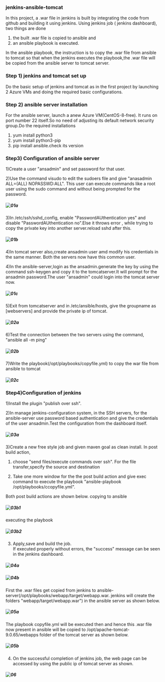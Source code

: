 ### jenkins-ansible-tomcat  

In this project,  a .war file in jenkins is built by integrating the code from github and building it using jenkins. Using jenkins job ( jenkins dashboard), two things are done  
1) the built .war file is copied to ansible and   
2) an ansible playbook is executed.  

In the ansible playbook, the instruction is to copy the .war file from ansible to tomcat so that when the jenkins executes the playbook,the .war file will be copied from the ansible server to tomcat server.  

### Step 1) jenkins and tomcat set up  

Do the basic setup of jenkins and tomcat as in the first project by launching 2 Azure VMs and doing the required basic configurations.  

### Step 2) ansible server installation 

For the ansible server, launch a anew Azure VM(CentOS-8-free). It runs on port number 22 itself.So no need of adjusting its default network security group.Do the required installations  
1) yum install python3  
2) yum install python3-pip  
3) pip install ansible.check its version  

### Step3) Configuration of ansible server  

1)Create a user "ansadmin" and set password for that user.  

2)Use the command visudo to edit the sudoers file and give "anasadmin ALL=(ALL) NOPASSWD:ALL". This user can execute commands like a root user using the sudo command and without being prompted for the password.
##### ![01a](https://github.com/jayashree-learnings/devops/blob/main/00_includes/02-jenkinsAnsibleTomcat/01a_visudofile.PNG)   

3)In /etc/ssh/sshd_config, enable "PasswordAUthentication yes" and disable "PasswordAUthentication no".Else it throws 
error , while trying to copy the private key into another server.reload sshd after this.
##### ![01b](https://github.com/jayashree-learnings/devops/blob/main/00_includes/02-jenkinsAnsibleTomcat/01b_EnablePasswdAuthentication.PNG)   

4)In tomcat server also,create ansadmin user amd modify his credentials in the same manner. Both the servers now have this common user.  

4)In the ansible-server,login as the ansadmin.generate the key by using the command ssh-keygen and copy it to the tomcatserver.It will
prompt for the ansadmin password.The user  "ansadmin" could login into the tomcat server now.
##### ![01c](https://github.com/jayashree-learnings/devops/blob/main/00_includes/02-jenkinsAnsibleTomcat/01c_CopyKey.PNG)   

5)Exit from tomcatserver and in /etc/ansible/hosts, give the groupname as [webservers] and provide the private ip of tomcat.
##### ![02a](https://github.com/jayashree-learnings/devops/blob/main/00_includes/02-jenkinsAnsibleTomcat/02a-ansibleHosts-giveTomcatPrivateIp.PNG)   

6)Test the connection between the two servers using the command, "ansible all  -m ping"
##### ![02b](https://github.com/jayashree-learnings/devops/blob/main/00_includes/02-jenkinsAnsibleTomcat/02b-pingTomcat.PNG)   

7)Write the playbook(/opt/playbooks/copyfile.yml) to copy the war file from ansible to tomcat
##### ![02c](https://github.com/jayashree-learnings/devops/blob/main/00_includes/02-jenkinsAnsibleTomcat/02c-Ansibleplaybook.PNG)  

### Step4)Configuration of jenkins  

1)Install the plugin "publish over ssh".  

2)In manage jenkins-configuration system, in the SSH servers, for the ansible-server use password based authentication and give the credentials of the user ansadmin.Test the configuration from the dashboard itself.
##### ![03a](https://github.com/jayashree-learnings/devops/blob/main/00_includes/02-jenkinsAnsibleTomcat/03a_ansibleServerConfigurationINJenkinsDashboard.PNG)  

3)Create a new free style job and given maven goal as clean install. In post build action,   
1) choose "send files/execute commands over ssh". For the file transfer,specify the source and destination  

2) Take one more window for the the post build action and give exec command to execute the playbook "ansible-playbook /opt/playbooks/ccopyfile.yml".  

Both post build actions are shown below. copying to ansible 
##### ![03b1](https://github.com/jayashree-learnings/devops/blob/main/00_includes/02-jenkinsAnsibleTomcat/03b1_postBuild-CopyToAnsible.PNG)  

executing the playbook
##### ![03b2](https://github.com/jayashree-learnings/devops/blob/main/00_includes/02-jenkinsAnsibleTomcat/03b2_postBuild-executePlaybook.PNG)   

  3) Apply,save and build the job.  
If executed properly without errors, the "success"  message can be seen in the jenkins dashboard. 
##### ![04a](https://github.com/jayashree-learnings/devops/blob/main/00_includes/02-jenkinsAnsibleTomcat/04a-FileToAnsibleServer.PNG)
##### ![04b](https://github.com/jayashree-learnings/devops/blob/main/00_includes/02-jenkinsAnsibleTomcat/04b-executeAnsiblePlayBook.PNG)  

First the .war files get copied from jenkins to ansible-server(/opt/playbooks/webapp/target/webapp.war. jenkins will create the folders "webapp/target/webapp.war") in the ansible server as shown below.  
##### ![05a](https://github.com/jayashree-learnings/devops/blob/main/00_includes/02-jenkinsAnsibleTomcat/05a-FileInAnsibleServer.PNG)  

The playbook copyfile.yml will be executed then and hence this .war file now present in ansible will be copied to /opt/apache-tomcat-9.0.65/webapps folder of the tomcat server as shown below.  
##### ![05b](https://github.com/jayashree-learnings/devops/blob/main/00_includes/02-jenkinsAnsibleTomcat/05b-warFileCopiedToTomcatServer.PNG)    

  4) On the successful completion of jenkins job, the web page can be accessed by using the public ip of tomcat server as shown.
##### ![06](https://github.com/jayashree-learnings/devops/blob/main/00_includes/02-jenkinsAnsibleTomcat/06-DisplayWebPage.PNG)























